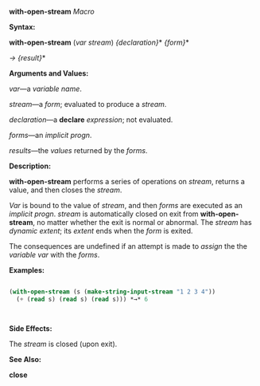 **with-open-stream** *Macro* 



**Syntax:** 



**with-open-stream** (*var stream*) *\{declaration\}*\* *\{form\}*\* 



*→ \{result\}*\* 



**Arguments and Values:** 



*var*—a *variable name*. 



*stream*—a *form*; evaluated to produce a *stream*. 



*declaration*—a **declare** *expression*; not evaluated. 



*forms*—an *implicit progn*. 



*results*—the *values* returned by the *forms*. 



**Description:** 



**with-open-stream** performs a series of operations on *stream*, returns a value, and then closes the *stream*. 



*Var* is bound to the value of *stream*, and then *forms* are executed as an *implicit progn*. *stream* is automatically closed on exit from **with-open-stream**, no matter whether the exit is normal or abnormal. The *stream* has *dynamic extent*; its *extent* ends when the *form* is exited. 



The consequences are undefined if an attempt is made to *assign* the the *variable var* with the *forms*. 



**Examples:**
```lisp

(with-open-stream (s (make-string-input-stream "1 2 3 4")) 
  (+ (read s) (read s) (read s))) *→* 6 




```
**Side Effects:** 



The *stream* is closed (upon exit). 



**See Also:** 



**close** 



